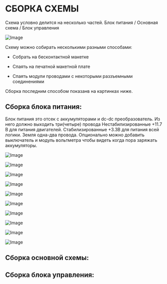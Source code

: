 СБОРКА СХЕМЫ
===

Схема условно делится на несколько частей. 
Блок питания / Основная схема / Блок управления

![Image](https://github.com/minsk-hackerspace/Robbal/blob/master/images/Robbal_bp.png)

Схему можно собирать несколькими разными способами:

- Собрать на бесконтактной макетке

- Спаять на печатной макетной плате 

- Спаять модули проводами с некоторыми раззъемными соединениями

Сборка последним способом показанв на картинках ниже.

Сборка блока питания:
---

Блок питания это отсек с аккумуляторами и dc-dc преобразователь. Из него должно выходить три(четыре) провода
Нестабилизированные +11.7 В для питания двигателей. Стабилизированные +3.3В для питания всей логики. Земля одна-два провода.
Опционально можно добавить выключатель и модуль вольтметра чтобы видеть когда пора заряжать аккумуляторы.


![Image](https://raw.githubusercontent.com/minsk-hackerspace/Robbal/master/images/DSC_9024.jpg)

![Image](https://raw.githubusercontent.com/minsk-hackerspace/Robbal/master/images/DSC_9025.jpg)

![Image](https://raw.githubusercontent.com/minsk-hackerspace/Robbal/master/images/DSC_9025.jpg)

![Image](https://raw.githubusercontent.com/minsk-hackerspace/Robbal/master/images/DSC_9026.jpg)

![Image](https://raw.githubusercontent.com/minsk-hackerspace/Robbal/master/images/DSC_9028.jpg)

![Image](https://raw.githubusercontent.com/minsk-hackerspace/Robbal/master/images/DSC_9029.jpg)

![Image](https://raw.githubusercontent.com/minsk-hackerspace/Robbal/master/images/DSC_9031.jpg)

![Image](https://raw.githubusercontent.com/minsk-hackerspace/Robbal/master/images/DSC_9032.jpg)

![Image](https://raw.githubusercontent.com/minsk-hackerspace/Robbal/master/images/DSC_9033.jpg)

![Image](https://raw.githubusercontent.com/minsk-hackerspace/Robbal/master/images/DSC_9034.jpg)

Сборка основной схемы:
---


Сборка блока управления:
---

